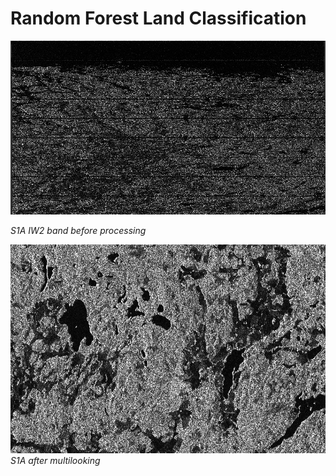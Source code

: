 # Random Forest Land Classification

![](Random-Forest-Images/S1AIW2imageVH.png)

_S1A IW2 band before processing_

![](Random-Forest-Images/multilooked-vh.jpg)
_S1A after multilooking_
